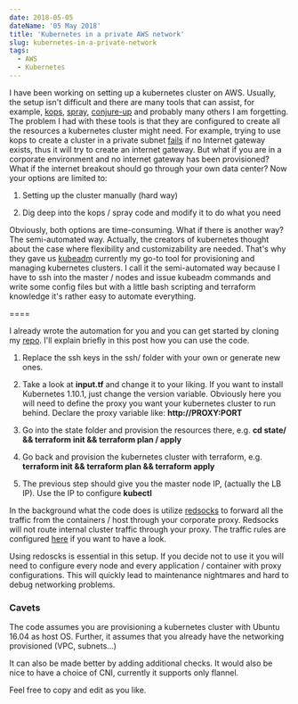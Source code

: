 ```yaml
---
date: 2018-05-05
dateName: '05 May 2018'
title: 'Kubernetes in a private AWS network'
slug: kubernetes-in-a-private-network
tags:
  - AWS
  - Kubernetes
---
```



I have been working on setting up a kubernetes cluster on AWS. Usually, the setup isn't difficult and there are many tools that can assist, for example, [kops](https://github.com/kubernetes/kops), [spray](https://github.com/kubernetes-incubator/kubespray), [conjure-up](https://github.com/kubernetes/kops) and probably many others I am forgetting. The problem I had with these tools is that they are configured to create all the resources a kubernetes cluster might need. For example, trying to use kops to create a cluster in a private subnet [fails](https://github.com/kubernetes/kops/issues/780) if no Internet gateway exists, thus it will try to create an internet gateway. But what if you are in a corporate environment and no internet gateway has been provisioned? What if the internet breakout should go through your own data center? Now your options are limited to:


1. Setting up the cluster manually (hard way)

2. Dig deep into the kops / spray code and modify it to do what you need 


Obviously, both options are time-consuming. What if there is another way? The semi-automated way. Actually, the creators of kubernetes thought about the case where flexibility and customizability are needed. That's why they gave us [kubeadm](https://kubernetes.io/docs/setup/independent/create-cluster-kubeadm/) currently my go-to tool for provisioning and managing kubernetes clusters. I call it the semi-automated way because I have to ssh into the master / nodes and issue kubeadm commands and write some config files but with a little bash scripting and terraform knowledge it's rather easy to automate everything.

====


I already wrote the automation for you and you can get started by cloning my [repo](https://github.com/donchev7/kubernetes-private-aws). I'll explain briefly in this post how you can use the code.

1. Replace the ssh keys in the ssh/ folder with your own or generate new ones.

2. Take a look at **input.tf** and change it to your liking. If you want to install Kubernetes 1.10.1, just change the version variable. Obviously here you will need to define the proxy you want your kubernetes cluster to run behind. Declare the proxy variable like: **http://PROXY:PORT**

3. Go into the state folder and provision the resources there, e.g. **cd state/ && terraform init && terraform plan / apply**

4. Go back and provision the kubernetes cluster with terraform, e.g. **terraform init && terraform plan && terraform apply**

5. The previous step should give you the master node IP, (actually the LB IP). Use the IP to configure **kubectl**


In the background what the code does is utilize [redsocks](https://github.com/darkk/redsocks) to forward all the traffic from the containers / host through your corporate proxy. Redsocks will not route internal cluster traffic through your proxy. The traffic rules are configured [here](https://github.com/donchev7/kubernetes-private-aws/blob/master/scripts/install-redsocks.sh) if you want to have a look.


Using redoscks is essential in this setup. If you decide not to use it you will need to configure every node and every application / container with proxy configurations. This will quickly lead to maintenance nightmares and hard to debug networking problems.


### Cavets

The code assumes you are provisioning a kubernetes cluster with Ubuntu 16.04 as host OS. Further, it assumes that you already have the networking provisioned (VPC, subnets...)

It can also be made better by adding additional checks. It would also be nice to have a choice of CNI, currently it supports only flannel.

Feel free to copy and edit as you like.


